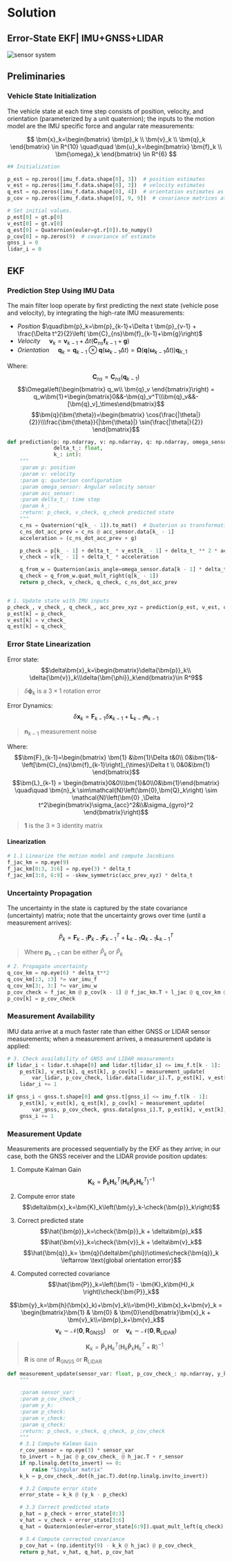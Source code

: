 # Solution

## Error-State EKF| IMU+GNSS+LIDAR

![sensor system][sensor system]

[sensor system]: ../State%20Estimation%20in%20Practice/Sensor%20System.jpg

## Preliminaries

### Vehicle State Initialization

The vehicle state at each time step consists of position, velocity, and
orientation (parameterized by a unit quaternion); the inputs to the motion
model are the IMU specific force and angular rate measurements:

$$ \bm{x}_k=\begin{bmatrix} \bm{p}_k \\ \bm{v}_k \\ \bm{q}_k \end{bmatrix} \in R^{10} \quad\quad
\bm{u}_k=\begin{bmatrix} \bm{f}_k \\ \bm{\omega}_k \end{bmatrix} \in R^{6} $$

```python
## Initialization

p_est = np.zeros([imu_f.data.shape[0], 3])  # position estimates
v_est = np.zeros([imu_f.data.shape[0], 3])  # velocity estimates
q_est = np.zeros([imu_f.data.shape[0], 4])  # orientation estimates as quaternions
p_cov = np.zeros([imu_f.data.shape[0], 9, 9])  # covariance matrices at each timestep

# Set initial values.
p_est[0] = gt.p[0]
v_est[0] = gt.v[0]
q_est[0] = Quaternion(euler=gt.r[0]).to_numpy()
p_cov[0] = np.zeros(9)  # covariance of estimate
gnss_i = 0
lidar_i = 0
```

## EKF
### Prediction Step Using IMU Data

The main filter loop operate by first predicting the next state (vehicle pose
and velocity), by integrating the high-rate IMU measurements:

* *Position* $\quad\bm{p}_k=\bm{p}_{k-1}+\Delta t \bm{p}_{v-1} + \frac{\Delta t^2}{2}\left( \bm{C}_{ns}\bm{f}_{k-1}+\bm{g}\right)$
* *Velocity* $\quad\bm{v}_k=\bm{v}_{k-1}+\Delta t\left( \bm{C}_{ns}\bm{f}_{k-1}+\bm{g}\right)$
* *Orientation* $\quad\bm{q}_k=\bm{q}_{k-1}\otimes\bm{q}\left(\bm{\omega}_{k-1}\Delta t\right) = \bm{\Omega}\left(\bm{q}(\bm{\omega}_{k-1}\Delta t)\right) \bm{q}_{k_-1}$

Where:
$$\bm{C}_{ns}=\bm{C}_{ns}(\bm{q}_{k-1})$$
$$\Omega\left(\begin{bmatrix} q_w\\ \bm{q}_v \end{bmatrix}\right) =  q_w\bm{1}+\begin{bmatrix}0&&-\bm{q}_v^T\\\bm{q}_v&&-[\bm{q}_v]_\times\end{bmatrix}$$
$$\bm{q}(\bm{\theta})=\begin{bmatrix} \cos{\frac{|\theta|}{2}}\\\frac{\bm{\theta}}{|\bm{\theta}|} \sin{\frac{|\theta|}{2}} \end{bmatrix}$$

```python
def prediction(p: np.ndarray, v: np.ndarray, q: np.ndarray, omega_sensor: np.ndarray, acc_sensor: np.ndarray,
               delta_t_: float,
               k_: int):
    """
    :param p: position
    :param v: velocity
    :param q: quaterion configuration
    :param omega_sensor: Angular velocity sensor
    :param acc_sensor:
    :param delta_t_: time step
    :param k_:
    :return: p_check, v_check, q_check predicted state
    """
    c_ns = Quaternion(*q[k_ - 1]).to_mat()  # Quaterion as transformation matrix
    c_ns_dot_acc_prev = c_ns @ acc_sensor.data[k_ - 1]
    acceleration = (c_ns_dot_acc_prev + g)

    p_check = p[k_ - 1] + delta_t_ * v_est[k_ - 1] + delta_t_ ** 2 * acceleration / 2
    v_check = v[k_ - 1] + delta_t_ * acceleration

    q_from_w = Quaternion(axis_angle=omega_sensor.data[k - 1] * delta_t_)
    q_check = q_from_w.quat_mult_right(q[k_ - 1])
    return p_check, v_check, q_check, c_ns_dot_acc_prev


# 1. Update state with IMU inputs
p_check_, v_check_, q_check_, acc_prev_xyz = prediction(p_est, v_est, q_est, imu_w, imu_f, delta_t, k)
p_est[k] = p_check_
v_est[k] = v_check_
q_est[k] = q_check_
```

### Error State Linearization

Error state:
$$\delta\bm{x}_k=\begin{bmatrix}\delta{\bm{p}}_k\\
\delta{\bm{v}}_k\\\delta{\bm{\phi}}_k\end{bmatrix}\in R^9$$
> $\delta{\bm{\phi}}_k$ is a $3\times1$ rotation error

Error Dynamics:
$$\delta\bm{x}_k = \bm{F}_{k-1}\delta\bm{x}_{k-1}+\bm{L}_{k-1}\bm{n}_{k-1}$$
> $\bm{n}_{k-1}$ measurement noise

Where:
$$\bm{F}_{k-1}=\begin{bmatrix}
\bm{1} &\bm{1}\Delta t&0\\
0&\bm{1}&-\left[\bm{C}_{ns}\bm{f}_{k-1}\right]_{\times}\Delta t \\
0&0&\bm{1}
\end{bmatrix}$$
$$\bm{L}_{k-1} = \begin{bmatrix}0&0\\\bm{1}&0\\0&\bm{1}\end{bmatrix} \quad\quad \bm{n}_k \sim\mathcal{N}\left(\bm{0},\bm{Q}_k\right) \sim \mathcal{N}\left(\bm{0} ,\Delta t^2\begin{bmatrix}\sigma_{acc}^2&\\&\sigma_{gyro}^2 \end{bmatrix}\right)$$
> $\bm{1}$ is the $3\times3$ identity matrix

#### Linearization

```python
# 1.1 Linearize the motion model and compute Jacobians
f_jac_km = np.eye(9)
f_jac_km[0:3, 3:6] = np.eye(3) * delta_t
f_jac_km[3:6, 6:9] = -skew_symmetric(acc_prev_xyz) * delta_t
```

### Uncertainty Propagation

The uncertainty in the state is captured by the state covariance (uncertainty)
matrix; note that the uncertainty grows over time (until a measurement
arrives):

$$\check{P}_k=\bm{F}_{k-1}\bm{P}_{k-1}\bm{F}_{k-1}^T + \bm{L}_{k-1}\bm{Q}_{k-1}\bm{L}_{k-1}^T $$
>Where $\bm{p}_{k-1}$ can be either $\check{P}_k$ or $\hat{P}_k$

```python
# 2. Propagate uncertainty
q_cov_km = np.eye(6) * delta_t**2
q_cov_km[:3, :3] *= var_imu_f
q_cov_km[3:, 3:] *= var_imu_w
p_cov_check = f_jac_km @ p_cov[k - 1] @ f_jac_km.T + l_jac @ q_cov_km @ l_jac.T
p_cov[k] = p_cov_check
```

### Measurement Availability

IMU data arrive at a much faster rate than either GNSS or LIDAR sensor
measurements; when a measurement arrives, a measurement update is
applied:

```python
# 3. Check availability of GNSS and LIDAR measurements
if lidar_i < lidar.t.shape[0] and lidar.t[lidar_i] <= imu_f.t[k - 1]:
    p_est[k], v_est[k], q_est[k], p_cov[k] = measurement_update(
        var_lidar, p_cov_check, lidar.data[lidar_i].T, p_est[k], v_est[k], q_est[k])
    lidar_i += 1

if gnss_i < gnss.t.shape[0] and gnss.t[gnss_i] <= imu_f.t[k - 1]:
    p_est[k], v_est[k], q_est[k], p_cov[k] = measurement_update(
        var_gnss, p_cov_check, gnss.data[gnss_i].T, p_est[k], v_est[k], q_est[k])
    gnss_i += 1
```

### Measurement Update

Measurements are processed sequentially by the EKF as they arrive; in our case, both the GNSS receiver and the LIDAR provide position updates:

1. Compute Kalman Gain
   $$\bm{K}_k=\bm{\check{P}}_k\bm{H}_k^T\left(\bm{H}_k\bm{\check{P}}_k\bm{H}_k^T \right)^{-1}$$

2. Compute error state $$\delta\bm{x}_k=\bm{K}_k\left(\bm{y}_k-\check{\bm{p}}_k\right)$$

3. Correct predicted state
  $$\hat{\bm{p}}_k=\check{\bm{p}}_k + \delta\bm{p}_k$$
  $$\hat{\bm{v}}_k=\check{\bm{v}}_k + \delta\bm{v}_k$$
  $$\hat{\bm{q}}_k= \bm{q}(\delta\bm{\phi})\otimes\check{\bm{q}}_k \leftarrow \text{global orientation error}$$

4. Computed corrected covariance
  $$\hat{\bm{P}}_k=\left(\bm{1} - \bm{K}_k\bm{H}_k \right)\check{\bm{P}}_k$$

$$\bm{y}_k=\bm{h}(\bm{x}_k)+\bm{v}_k\\=\bm{H}_k\bm{x}_k+\bm{v}_k = \begin{bmatrix}\bm{1} & \bm{0} & \bm{0}\end{bmatrix}\bm{x}_k + \bm{v}_k\\=\bm{p}_k+\bm{v}_k$$
$$\bm{v}_k \sim \mathcal{N}(\bm{0},\bm{R}_{\text{GNSS}}) \quad\text{or} \quad \bm{v}_k \sim \mathcal{N}(\bm{0},\bm{R}_{\text{LIDAR}})$$
> $$\bm{K}_k= \bm{\check{P}}_{k}\bm{H}_k^T(\bm{H}_k\bm{\check{P}}_{k}\bm{H}_k^T+\bm{R})^{-1}$$
> $\bm{R}$ is one of $\bm{R}_{\text{GNSS}}$ or $\bm{R}_{\text{LIDAR}}$

```python
def measurement_update(sensor_var: float, p_cov_check_: np.ndarray, y_k, p_check: np.ndarray, v_check, q_check):
    """

    :param sensor_var:
    :param p_cov_check_:
    :param y_k:
    :param p_check:
    :param v_check:
    :param q_check:
    :return: p_check, v_check, q_check, p_cov_check
    """
    # 3.1 Compute Kalman Gain
    r_cov_sensor = np.eye(3) * sensor_var
    to_invert = h_jac @ p_cov_check_ @ h_jac.T + r_sensor
    if np.linalg.det(to_invert) == 0:
        raise "Singular matrix"
    k_k = p_cov_check_.dot(h_jac.T).dot(np.linalg.inv(to_invert))

    # 3.2 Compute error state
    error_state = k_k @ (y_k - p_check)

    # 3.3 Correct predicted state
    p_hat = p_check + error_state[0:3]
    v_hat = v_check + error_state[3:6]
    q_hat = Quaternion(euler=error_state[6:9]).quat_mult_left(q_check)

    # 3.4 Compute corrected covariance
    p_cov_hat = (np.identity(9) - k_k @ h_jac) @ p_cov_check_
    return p_hat, v_hat, q_hat, p_cov_hat
```
